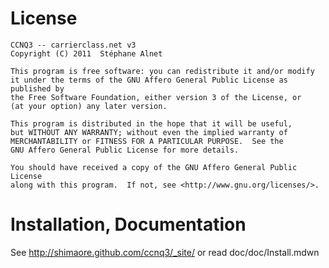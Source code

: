 License
=======

    CCNQ3 -- carrierclass.net v3
    Copyright (C) 2011  Stéphane Alnet

    This program is free software: you can redistribute it and/or modify
    it under the terms of the GNU Affero General Public License as published by
    the Free Software Foundation, either version 3 of the License, or
    (at your option) any later version.

    This program is distributed in the hope that it will be useful,
    but WITHOUT ANY WARRANTY; without even the implied warranty of
    MERCHANTABILITY or FITNESS FOR A PARTICULAR PURPOSE.  See the
    GNU Affero General Public License for more details.

    You should have received a copy of the GNU Affero General Public License
    along with this program.  If not, see <http://www.gnu.org/licenses/>.

Installation, Documentation
===========================

  See <http://shimaore.github.com/ccnq3/_site/>
  or read doc/doc/Install.mdwn
